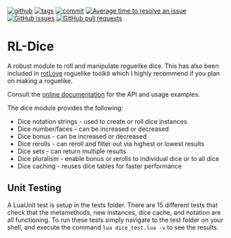 [![github](https://img.shields.io/github/license/timothymtorres/RL-Dice.svg)](https://choosealicense.com/licenses/mit/)
[![tags](https://img.shields.io/github/tag/timothymtorres/RL-dice.svg?label=version)](https://github.com/timothymtorres/RL-Dice/tags)
[![commit](https://img.shields.io/github/last-commit/timothymtorres/rl-dice.svg)](https://github.com/timothymtorres/RL-Dice/commits/master)
[![Average time to resolve an issue](http://isitmaintained.com/badge/resolution/timothymtorres/rl-dice.svg)](http://isitmaintained.com/project/timothymtorres/rl-dice "Average time to resolve an issue")
[![GitHub issues](https://img.shields.io/github/issues/timothymtorres/rl-dice.svg)](https://github.com/timothymtorres/RL-Dice/issues)
[![GitHub pull requests](https://img.shields.io/github/issues-pr/timothymtorres/rl-dice.svg)](https://github.com/timothymtorres/RL-Dice/pulls)

RL-Dice
=======

A robust module to roll and manipulate roguelike dice.  This has also been included in [rotLove](https://github.com/paulofmandown/rotLove) roguelike toolkit which I highly recommend if you plan on making a roguelike.

Consult the [online documentation](https://timothymtorres.github.io/RL-Dice) for the API and usage examples.  

The dice module provides the following:

* Dice notation strings - used to create or roll dice instances
* Dice number/faces - can be increased or decreased
* Dice bonus - can be increased or decreased
* Dice rerolls - can reroll and filter out via highest or lowest results 
* Dice sets - can return multiple results
* Dice pluralism - enable bonus or rerolls to individual dice or to all dice 
* Dice caching - reuses dice tables for faster performance

Unit Testing
------------

A LuaUnit test is setup in the tests folder.  There are 15 different tests that check that the metamethods, new instances, dice cache, and notation are all functioning.  To run these tests simply navigate to the test folder on your shell, and execute the command `lua dice_test.lua -v` to see the results.  

